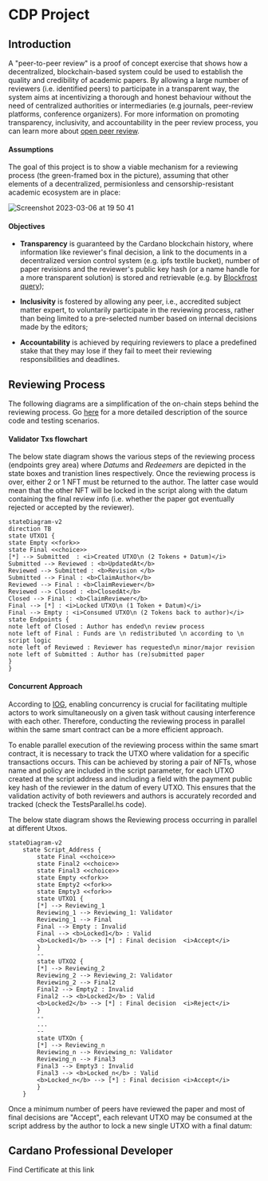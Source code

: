 # CDP Project
## Introduction
A "peer-to-peer review" is a proof of concept exercise that shows how a decentralized, blockchain-based system could be used to establish the quality and credibility of academic papers. By allowing a large number of reviewers (i.e. identified peers) to participate in a transparent way, the system aims at incentivizing a thorough and honest behaviour without the need of centralized authorities or intermediaries (e.g journals, peer-review platforms, conference organizers). For more information on promoting transparency, inclusivity, and accountability in the peer review process, you can learn more about [open peer review](https://www.fosteropenscience.eu/learning/open-peer-review/#/id/5a17e150c2af651d1e3b1bce).


#### Assumptions
The goal of this project is to show a viable mechanism for a reviewing process (the green-framed box in the picture), assuming that other elements of a decentralized, permisionless and censorship-resistant academic ecosystem are in place:

![Screenshot 2023-03-06 at 19 50 41](https://user-images.githubusercontent.com/104091627/223203427-68435d17-262c-4a6d-8542-270d197d25a9.png)




#### Objectives 
- <b>Transparency</b> is guaranteed by the Cardano blockchain history, where information like reviewer's final decision, a link to the documents in a  decentralized version control system (e.g. ipfs textile bucket), number of paper revisions and the reviewer's public key hash (or a name handle for a more transparent solution) is stored and retrievable (e.g. by [Blockfrost query](https://docs.blockfrost.io/#tag/Cardano-Scripts/paths/%7E1scripts%7E1datum%7E1%7Bdatum_hash%7D/get)); 

- <b>Inclusivity</b> is fostered by allowing any peer, i.e., accredited subject matter expert, to voluntarily participate in the reviewing process, rather than being limited to a pre-selected number based on internal decisions made by the editors; 

- <b>Accountability</b> is achieved by requiring reviewers to place a predefined stake that they may lose if they fail to meet their reviewing responsibilities and deadlines.

## Reviewing Process
The following diagrams are a simplification of the on-chain steps behind the reviewing process. Go [here](https://github.com/gufett0/mesposito_CDP/tree/main/src) for a more detailed description of the source code and testing scenarios. 


#### Validator Txs flowchart 
The below state diagram shows the various steps of the reviewing process (endpoints grey area) where <i>Datums</i> and <i>Redeemers</i> are depicted in the state boxes and tranistion lines respectively. Once the reviewing process is over, either 2 or 1 NFT must be returned to the author. The latter case would mean that the other NFT will be locked in the script along with the datum containing the final review info (i.e. whether the paper got eventually rejected or accepted by the reviewer).

```mermaid
stateDiagram-v2
direction TB
state UTXO1 {
state Empty <<fork>>
state Final <<choice>>
[*] --> Submitted  : <i>Created UTXO\n (2 Tokens + Datum)</i>  
Submitted --> Reviewed : <b>UpdatedAt</b> 
Reviewed --> Submitted : <b>Revision </b> 
Submitted --> Final : <b>ClaimAuthor</b> 
Reviewed --> Final : <b>ClaimReviewer</b> 
Reviewed --> Closed : <b>ClosedAt</b> 
Closed --> Final : <b>ClaimReviewer</b> 
Final --> [*] : <i>Locked UTXO\n (1 Token + Datum)</i> 
Final --> Empty : <i>Consumed UTXO\n (2 Tokens back to author)</i> 
state Endpoints {
note left of Closed : Author has ended\n review process
note left of Final : Funds are \n redistributed \n according to \n script logic
note left of Reviewed : Reviewer has requested\n minor/major revision
note left of Submitted : Author has (re)submitted paper
}
}
```


#### Concurrent Approach
According to [IOG](https://iohk.io/en/blog/posts/2021/09/10/concurrency-and-all-that-cardano-smart-contracts-and-the-eutxo-model/), enabling concurrency is crucial for facilitating multiple actors to work simultaneously on a given task without causing interference with each other. Therefore, conducting the reviewing process in parallel within the same smart contract can be a more efficient approach.

To enable parallel execution of the reviewing process within the same smart contract, it is necessary to track the UTXO where validation for a specific transactions occurs. This can be achieved by storing a pair of NFTs, whose name and policy are included in the script parameter, for each UTXO created at the script address and including a field with the payment public key hash of the reviewer in the datum of every UTXO. This ensures that the validation activity of both reviewers and authors is accurately recorded and tracked (check the TestsParallel.hs code). 

The below state diagram shows the Reviewing process occurring in parallel at different Utxos. 

```mermaid
stateDiagram-v2
    state Script_Address {
        state Final <<choice>>
        state Final2 <<choice>>
        state Final3 <<choice>>
        state Empty <<fork>>
        state Empty2 <<fork>>
        state Empty3 <<fork>>
        state UTXO1 {
        [*] --> Reviewing_1
        Reviewing_1 --> Reviewing_1: Validator
        Reviewing_1 --> Final
        Final --> Empty : Invalid
        Final --> <b>Locked1</b> : Valid
        <b>Locked1</b> --> [*] : Final decision  <i>Accept</i> 
        }
        --
        state UTXO2 {
        [*] --> Reviewing_2
        Reviewing_2 --> Reviewing_2: Validator
        Reviewing_2 --> Final2
        Final2 --> Empty2 : Invalid
        Final2 --> <b>Locked2</b> : Valid
        <b>Locked2</b> --> [*] : Final decision  <i>Reject</i> 
        }
        --
        ...
        --
        state UTXOn {
        [*] --> Reviewing_n
        Reviewing_n --> Reviewing_n: Validator
        Reviewing_n --> Final3
        Final3 --> Empty3 : Invalid
        Final3 --> <b>Locked_n</b> : Valid
        <b>Locked_n</b> --> [*] : Final decision <i>Accept</i> 
        }
    }
```

Once a minimum number of peers have reviewed the paper and most of final decisions are "Accept", each relevant UTXO may be consumed at the script address by the author to lock a new single UTXO with a final datum:





## Cardano Professional Developer 
Find Certificate at this link
